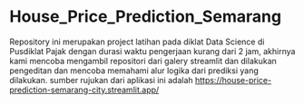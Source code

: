 # House_Price_Prediction_Semarang
Repository ini merupakan project latihan pada diklat Data Science di Pusdiklat Pajak dengan durasi waktu pengerjaan kurang dari 2 jam, akhirnya kami mencoba mengambil repositori dari galery streamlit dan dilakukan pengeditan dan mencoba memahami alur logika dari prediksi yang dilakukan.
sumber rujukan dari aplikasi ini adalah
https://house-price-prediction-semarang-city.streamlit.app/ 
